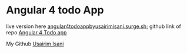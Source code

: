 # Angular 4 todo App
live version here [angular4todoappbyusairimisani.surge.sh](angular4todoappbyusairimisani.surge.sh);
github link of repo [Angular 4 Todo app](https://github.com/UsairimIsani/Angular-4-Todo-App)


My Github [Usairim Isani](https://github.com/UsairimIsani)